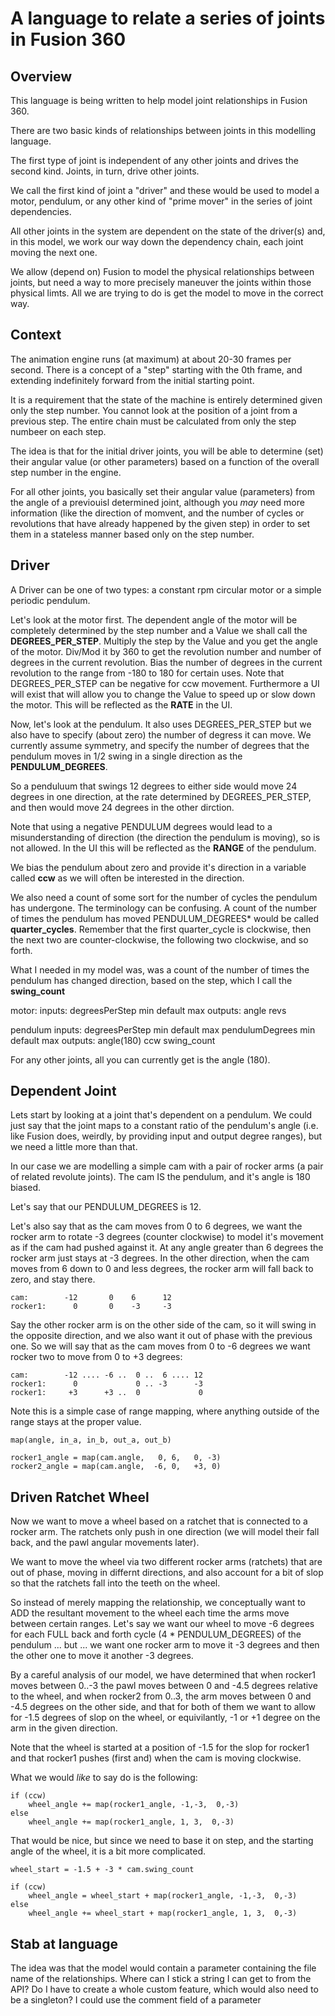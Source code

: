 # A language to relate a series of joints in Fusion 360

## Overview

This language is being written to help model joint relationships
in Fusion 360.

There are two basic kinds of relationships between joints in
this modelling language.

The first type of joint is independent of any other joints 
and drives the second kind.  Joints, in turn, drive other 
joints.

We call the first kind of joint a "driver" and these would
be used to model a motor, pendulum, or any other kind of 
"prime mover" in the series of joint dependencies.

All other joints in the system are dependent on the state
of the driver(s) and, in this model, we work our way down
the dependency chain, each joint moving the next one.

We allow (depend on) Fusion to model the physical relationships
between joints, but need a way to more precisely maneuver the
joints within those physical limts.  All we are trying
to do is get the model to move in the correct way. 


## Context

The animation engine runs (at maximum) at about 20-30 frames
per second.   There is a concept of a "step" starting with the
0th frame, and extending indefinitely forward from the initial
starting point.

It is a requirement that the state of the machine is entirely
determined given only the step number.   You cannot look at 
the position of a joint from a previous step.  The entire
chain must be calculated from only the step numbeer on each 
step.

The idea is that for the initial driver joints, you will be able to 
determine (set) their angular value (or other parameters) based on a 
function of the overall step number in the engine. 

For all other joints, you basically set their angular value (parameters)
from the angle of a previouisl determined joint, although you *may*
need more information (like the direction of momvent, and the number
of cycles or revolutions that have already happened by the given step) 
in order to set them in a stateless manner based only on the step number.


## Driver

A Driver can be one of two types: a constant rpm circular motor or 
a simple periodic pendulum.  

Let's look at the motor first. The dependent angle of the motor will
be completely determined by the step number and a Value we shall call
the **DEGREES_PER_STEP**.  Multiply the step by the Value and you get 
the angle of the motor.  Div/Mod it by 360 to get the revolution number
and number of degrees in the current revolution.  Bias the number of
degrees in the current revolution to the range from -180 to 180
for certain uses.  Note that DEGREES_PER_STEP can be negative for
ccw movement.  Furthermore a UI will exist that will allow you to
change the Value to speed up or slow down the motor.  This will
be reflected as the **RATE** in the UI.

Now, let's look at the pendulum.  It also uses DEGREES_PER_STEP but
we also have to specify (about zero) the number of degress it can move.
We currently assume symmetry, and specify the number of degrees
that the pendulum moves in 1/2 swing in a single direction as the
**PENDULUM_DEGREES**. 

So a penduluum that swings 12 degrees to either side would move 24 degrees
in one direction, at the rate determined by DEGREES_PER_STEP, and then would
move 24 degrees in the other dirction.

Note that using a negative PENDULUM degrees would lead to a misunderstanding 
of direction (the direction the pendulum is moving), so is not allowed.
In the UI this will be reflected as the **RANGE** of the pendulum.

We bias the pendulum about zero and provide it's direction in a variable
called **ccw** as we will often be interested in the direction.  

We also need a count of some sort for the number of cycles the pendulum 
has undergone.   The terminology can be confusing.  A count of the 
number of times the pendulum has moved PENDULUM_DEGREES* would
be called **quarter_cycles**.  Remember that the first quarter_cycle is
clockwise, then the next two are counter-clockwise, the following two
clockwise, and so forth.

What I needed in my model was, was a count of the number of times
the pendulum has changed direction, based on the step, which I call 
the **swing_count**



motor:
    inputs:
        degreesPerStep
            min
            default
            max
    outputs:
        angle
        revs
        
pendulum
    inputs:
        degreesPerStep
            min
            default
            max
        pendulumDegrees
            min
            default
            max
    outputs:
        angle(180)
        ccw
        swing_count

For any other joints, all you can currently get is the angle (180).    


## Dependent Joint

Lets start by looking at a joint that's dependent on a pendulum.
We could just say that the joint maps to a constant ratio of the
pendulum's angle (i.e. like Fusion does, weirdly, by providing input and
output degree ranges), but we need a little more than that.

In our case we are modelling a simple cam with a pair of rocker 
arms (a pair of related revolute joints). The cam IS the pendulum,
and it's angle is 180 biased.

Let's say that our PENDULUM_DEGREES is 12.

Let's also say that as the cam moves from 0 to 6 degrees, we want
the rocker arm to rotate -3 degrees (counter clockwise) to model it's
movement as if the cam had pushed against it.  At any angle greater 
than 6 degrees the rocker arm just stays at -3 degrees.  In the other
direction, when the cam moves from 6 down to 0 and less degrees, the 
rocker arm will fall back to zero, and stay there.

    cam:        -12       0    6      12
    rocker1:      0       0    -3     -3        

Say the other rocker arm is on the other side of the cam, so it will
swing in the opposite direction, and we also want it out of phase with the
previous one.  So we will say that as the cam moves from 0 to -6 degrees
we want rocker two to move from 0 to +3 degrees:
 
    cam:        -12 .... -6 ..  0 ..  6 .... 12
    rocker1:      0             0 .. -3      -3        
    rocker1:     +3      +3 ..  0             0      


Note this is a simple case of range mapping, where anything outside
of the range stays at the proper value.

    map(angle, in_a, in_b, out_a, out_b)

    rocker1_angle = map(cam.angle,   0, 6,   0, -3)
    rocker2_angle = map(cam.angle,  -6, 0,   +3, 0)


## Driven Ratchet Wheel

Now we want to move a wheel based on a ratchet that is connected to 
a rocker arm.  The ratchets only push in one direction (we will model
their fall back, and the pawl angular movements later).

We want to move the wheel via two different rocker arms (ratchets) that 
are out of phase, moving in differnt directions, and also account for a 
bit of slop so that the ratchets fall into the teeth on the wheel.

So instead of merely mapping the relationship, we conceptually want to 
ADD the resultant movement to the wheel each time the arms move between certain ranges.
Let's say we want our wheel to move -6 degrees for each FULL back and forth cycle
(4 * PENDULUM_DEGREES) of the pendulum ... but ... we want one rocker arm
to move it -3 degrees and then the other one to move it another -3 degrees. 

By a careful analysis of our model, we have determined that when rocker1
moves between 0..-3 the pawl moves between 0 and -4.5 degrees relative to the
wheel, and when rocker2 from 0..3, the arm moves between 0 and -4.5 degrees 
on the other side, and that for both of them we want to allow for -1.5 degrees
of slop on the wheel, or equivilantly, -1 or +1 degree on the arm in the
given direction.

Note that the wheel is started at a position of -1.5 for the slop for rocker1
and that rocker1 pushes (first and) when the cam is moving clockwise.

What we would *like* to say do is the following:

    if (ccw)
        wheel_angle += map(rocker1_angle, -1,-3,  0,-3)
    else
        wheel_angle += map(rocker1_angle, 1, 3,  0,-3)

That would be nice, but since we need to base it on step, and the starting
angle of the wheel, it is a bit more complicated.

    wheel_start = -1.5 + -3 * cam.swing_count

    if (ccw)
        wheel_angle = wheel_start + map(rocker1_angle, -1,-3,  0,-3)
    else
        wheel_angle += wheel_start + map(rocker1_angle, 1, 3,  0,-3)

## Stab at language

The idea was that the model would contain a parameter containing the 
file name of the relationships.   Where can I stick a string I can
get to from the API?   Do I have to create a whole custom feature,
which would also need to be a singleton?  I could use the comment
field of a parameter



